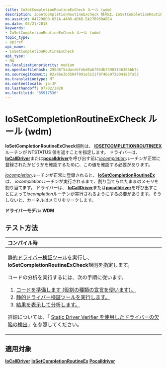 ```yaml
---
title: IoSetCompletionRoutineExCheck ルール (wdm)
description: IoSetCompletionRoutineExCheck 規則は、IoSetCompletionRoutineEx ルーチンが NTSTATUS 値を返すことを指定します。
ms.assetid: 047298DB-851A-4406-AD6D-5A276960ABE4
ms.date: 05/21/2018
keywords:
- IoSetCompletionRoutineExCheck ルール (wdm)
topic_type:
- apiref
api_name:
- IoSetCompletionRoutineExCheck
api_type:
- NA
ms.localizationpriority: medium
ms.openlocfilehash: 298d8f5adacebfebd0a6f05db73903136366bb7c
ms.sourcegitcommit: 82a9be3b3584f991e5121f8f46a972e04185fa52
ms.translationtype: MT
ms.contentlocale: ja-JP
ms.lasthandoff: 07/02/2020
ms.locfileid: "85917536"
---
```

# <a name="iosetcompletionroutineexcheck-rule-wdm"></a>IoSetCompletionRoutineExCheck ルール (wdm)


**IoSetCompletionRoutineExCheck**規則は、 [**IOSETCOMPLETIONROUTINEEX**](https://docs.microsoft.com/windows-hardware/drivers/ddi/wdm/nf-wdm-iosetcompletionroutineex)ルーチンが NTSTATUS 値を返すことを指定します。 ドライバーは、 [**IoCallDriver**](https://docs.microsoft.com/windows-hardware/drivers/ddi/wdm/nf-wdm-iocalldriver)または[**pocalldriver**](https://docs.microsoft.com/windows-hardware/drivers/ddi/ntifs/nf-ntifs-pocalldriver)を呼び出す前に[*iocompletion*](https://docs.microsoft.com/windows-hardware/drivers/ddi/wdm/nc-wdm-io_completion_routine)ルーチンが正常に登録されたかどうかを確認するために、この値を確認する必要があります。

[*Iocompletion*](https://docs.microsoft.com/windows-hardware/drivers/ddi/wdm/nc-wdm-io_completion_routine)ルーチンが正常に登録されると、 [**IoSetCompletionRoutineEx**](https://docs.microsoft.com/windows-hardware/drivers/ddi/wdm/nf-wdm-iosetcompletionroutineex)は、 *iocompletion*ルーチンが実行されるまで、割り当てられたままのメモリを割り当てます。 ドライバーは、 [**IoCallDriver**](https://docs.microsoft.com/windows-hardware/drivers/ddi/wdm/nf-wdm-iocalldriver)または[**pocalldriver**](https://docs.microsoft.com/windows-hardware/drivers/ddi/ntifs/nf-ntifs-pocalldriver)を呼び出すことによって*iocompletion*ルーチンが実行されるようにする必要があります。そうしないと、カーネルはメモリをリークします。

**ドライバーモデル: WDM**

<a name="how-to-test"></a>テスト方法
-----------

<table>
<colgroup>
<col width="100%" />
</colgroup>
<thead>
<tr class="header">
<th align="left">コンパイル時</th>
</tr>
</thead>
<tbody>
<tr class="odd">
<td align="left"><p><a href="https://docs.microsoft.com/windows-hardware/drivers/devtest/static-driver-verifier" data-raw-source="[Static Driver Verifier](https://docs.microsoft.com/windows-hardware/drivers/devtest/static-driver-verifier)">静的ドライバー検証ツール</a>を実行し、 <strong>IoSetCompletionRoutineExCheck</strong>規則を指定します。</p>
コードの分析を実行するには、次の手順に従います。
<ol>
<li><a href="https://docs.microsoft.com/windows-hardware/drivers/devtest/using-static-driver-verifier-to-find-defects-in-drivers#preparing-your-source-code" data-raw-source="[Prepare your code (use role type declarations).](https://docs.microsoft.com/windows-hardware/drivers/devtest/using-static-driver-verifier-to-find-defects-in-drivers#preparing-your-source-code)">コードを準備します (役割の種類の宣言を使います)。</a></li>
<li><a href="https://docs.microsoft.com/windows-hardware/drivers/devtest/using-static-driver-verifier-to-find-defects-in-drivers#running-static-driver-verifier" data-raw-source="[Run Static Driver Verifier.](https://docs.microsoft.com/windows-hardware/drivers/devtest/using-static-driver-verifier-to-find-defects-in-drivers#running-static-driver-verifier)">静的ドライバー検証ツールを実行します。</a></li>
<li><a href="https://docs.microsoft.com/windows-hardware/drivers/devtest/using-static-driver-verifier-to-find-defects-in-drivers#viewing-and-analyzing-the-results" data-raw-source="[View and analyze the results.](https://docs.microsoft.com/windows-hardware/drivers/devtest/using-static-driver-verifier-to-find-defects-in-drivers#viewing-and-analyzing-the-results)">結果を表示して分析します。</a></li>
</ol>
<p>詳細については、「 <a href="https://docs.microsoft.com/windows-hardware/drivers/devtest/using-static-driver-verifier-to-find-defects-in-drivers" data-raw-source="[Using Static Driver Verifier to Find Defects in Drivers](https://docs.microsoft.com/windows-hardware/drivers/devtest/using-static-driver-verifier-to-find-defects-in-drivers)">Static Driver Verifier を使用したドライバーの欠陥の検出</a>」を参照してください。</p></td>
</tr>
</tbody>
</table>

<a name="applies-to"></a>適用対象
----------

[**IoCallDriver**](https://docs.microsoft.com/windows-hardware/drivers/ddi/wdm/nf-wdm-iocalldriver) 
[**IoSetCompletionRoutineEx**](https://docs.microsoft.com/windows-hardware/drivers/ddi/wdm/nf-wdm-iosetcompletionroutineex) 
[**Pocalldriver**](https://docs.microsoft.com/windows-hardware/drivers/ddi/ntifs/nf-ntifs-pocalldriver)
 

 





